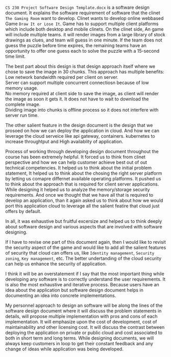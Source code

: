 `CS 230 Project Software Design Template.docx` is a software design document. It explains the software requirement of software that the clinet `The Gaming Room` want to develop. 
Clinet wants to develop online webbased Game `Draw It or Lose It`. Game has to support multiple client platforms which include both desktop and mobile clinets.
On the clinet side, An game will include multiple teams. it will render images from a large library of stock drawings as clues, and team will guess in one minute. If the team does not guess the puzzle before time expires, the remaining teams have an opportunity to offer one guess each to solve the puzzle with a 15-second time limit.

The best part about this design is that design approach itself where we chose to save the image in 30 chunks. This approach has multiple benefits: 
<br>Low network bandwidth required per client on server.
<br>Server can support multiple concurrent connectiosn because of low memory usage.
<br>No memory required at client side to save the image, as client will render the image as soon it gets it. It does not have to wait to download the complete image.
<br>Dividing image into chunks is offline process so it does not interfere with server run time.

The other salient feature in the design document is the design that we prosoed on how we can deploy the application in cloud. And how we can leverage the cloud serveice like api gateway, containers. kubernetes to increase throughtput and High availablity of application.

Process of working through developing design document throughout the course has been extremely helpful. It forced us to think from clinet perspective and how we can help customer achieve best out of out technical competencies. It helped us to think about the initial problem statement, It helped us to think about the chosing the right server platform by letting us comapre differnet available operating platforms. It pushed us to think about the approach that is required for client server applications. While designing it helped us to analyze the memory/storage security requirements. And once we thought that we have all that is required to develop an application, than it again asked us to think about how we would port this application cloud to leverage all the salient featire that cloud just offers by default.

In all, it was exhaustive but fruitful excersize and helped us to think deeply about software design and various aspects that are involved with software designing.

If I have to revise one part of this document again, then I would like to revisit the security aspect of the game and would like to add all the salient features of security that cloud can offers us, like `Identity management`, `Security zoning`, `Key management`, etc. The better undertanding of the cloud security can help us enhance the security of application.

I think it will be an overstatement if I say that the most important thing while developing any software is to correctly understand the user requirements. It is also the most exhaustive and iterative process. Because users have an idea about the application but software design document helps in documenting an idea into concrete implementations.

My personnel approach to design an software will be along the lines of the software design document where it will discuss the problem statements in details, will propose multiple implementation with pros and cons of each implementation. It will emphasize upon the cost of development, cost of maintainability and other licensing cost. It will discuss the contrast between deploying the application on private or public cloud and cost associated to both in short term and long terms. While designing documents, we will always keep customers in loop to get their constant feedback and any change of ideas while application was being developed.



